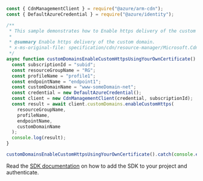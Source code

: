 ```javascript
const { CdnManagementClient } = require("@azure/arm-cdn");
const { DefaultAzureCredential } = require("@azure/identity");

/**
 * This sample demonstrates how to Enable https delivery of the custom domain.
 *
 * @summary Enable https delivery of the custom domain.
 * x-ms-original-file: specification/cdn/resource-manager/Microsoft.Cdn/stable/2021-06-01/examples/CustomDomains_EnableCustomHttpsUsingBYOC.json
 */
async function customDomainsEnableCustomHttpsUsingYourOwnCertificate() {
  const subscriptionId = "subid";
  const resourceGroupName = "RG";
  const profileName = "profile1";
  const endpointName = "endpoint1";
  const customDomainName = "www-someDomain-net";
  const credential = new DefaultAzureCredential();
  const client = new CdnManagementClient(credential, subscriptionId);
  const result = await client.customDomains.enableCustomHttps(
    resourceGroupName,
    profileName,
    endpointName,
    customDomainName
  );
  console.log(result);
}

customDomainsEnableCustomHttpsUsingYourOwnCertificate().catch(console.error);
```

Read the [SDK documentation](https://github.com/Azure/azure-sdk-for-js/blob/%40azure%2Farm-cdn_7.0.0/sdk/cdn/arm-cdn/README.md) on how to add the SDK to your project and authenticate.
